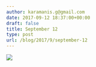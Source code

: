 ```yaml
---
author: karamanis.g@gmail.com
date: 2017-09-12 18:37:00+00:00
draft: false
title: September 12
type: post
url: /blog/2017/9/september-12
---
```




  
   ![](https://images.squarespace-cdn.com/content/v1/4f3f61bae4b063b909445965/1505233686097-0FHBRLW1CHU8PLNXIK42/ke17ZwdGBToddI8pDm48kNiEM88mrzHRsd1mQ3bxVct7gQa3H78H3Y0txjaiv_0fDoOvxcdMmMKkDsyUqMSsMWxHk725yiiHCCLfrh8O1z4YTzHvnKhyp6Da-NYroOW3ZGjoBKy3azqku80C789l0s0XaMNjCqAzRibjnE_wBlkZ2axuMlPfqFLWy-3Tjp4nKScCHg1XF4aLsQJlo6oYbA/IMG_2255.jpg?format=original)

  


